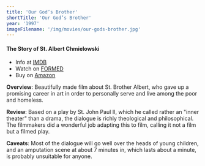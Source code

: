 ```yaml
---
title: 'Our God’s Brother'
shortTitle: 'Our God’s Brother'
year: '1997'
imageFilename: '/img/movies/our-gods-brother.jpg'
---
```


#### The Story of St. Albert Chmielowski

* Info at [IMDB](https://www.imdb.com/title/tt0119846/)
* Watch on [FORMED](https://watch.formed.org/our-god-s-brother-the-story-of-st-albert-chmielowski)
* Buy on [Amazon](https://www.amazon.com/Our-Gods-Brother-Albert-Chmielowski/dp/B01IWWC6J0)

**Overview**: Beautifully made film about St. Brother Albert, who gave up a promising career in art in order to personally serve and live among the poor and homeless.

**Review**: Based on a play by St. John Paul II, which he called rather an "inner theater" than a drama, the dialogue is richly theological and philosophical. The filmmakers did a wonderful job adapting this to film, calling it not a film but a filmed play.

**Caveats**: Most of the dialogue will go well over the heads of young children, and an amputation scene at about 7 minutes in, which lasts about a minute, is probably unsuitable for anyone.
